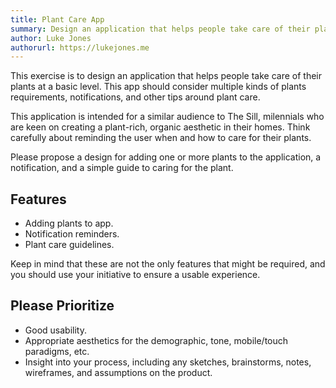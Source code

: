 ```yaml
---
title: Plant Care App
summary: Design an application that helps people take care of their plants at a basic level. This app should consider multiple kinds of plants requirements, notifications, and other tips around plant care.
author: Luke Jones
authorurl: https://lukejones.me
---
```


This exercise is to design an application that helps people take care of their plants at a basic level. This app should consider multiple kinds of plants requirements, notifications, and other tips around plant care.

This application is intended for a similar audience to The Sill, milennials who are keen on creating a plant-rich, organic aesthetic in their homes. Think carefully about reminding the user when and how to care for their plants.

Please propose a design for adding one or more plants to the application, a notification, and a simple guide to caring for the plant.

## Features

* Adding plants to app.
* Notification reminders.
* Plant care guidelines.

Keep in mind that these are not the only features that might be required, and you should use your initiative to ensure a usable experience.

## Please Prioritize

* Good usability.
* Appropriate aesthetics for the demographic, tone, mobile/touch paradigms, etc.
* Insight into your process, including any sketches, brainstorms, notes, wireframes, and assumptions on the product.
